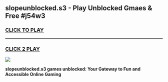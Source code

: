 
## slopeunblocked.s3 - Play Unblocked Gmaes & Free #j54w3
<h3>
<a href="https://news.freeplayer.one?title=slopeunblocked.s3&ref=03M">CLICK TO PLAY</a></h3>
<hr>

<h3>
<a href="https://news.freeplayer.one?title=slopeunblocked.s3&ref=03M">CLICK 2 PLAY</a>
  
</h3>

<a href="https://news.freeplayer.one?title=slopeunblocked.s3&ref=03M"><img src="https://clearcache.store/games.png"></a>


**slopeunblocked.s3 games unblocked: Your Gateway to Fun and Accessible Online Gaming**
